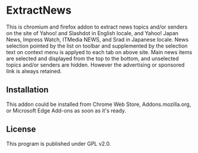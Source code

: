 ExtractNews
===========

This is chromium and firefox addon to extract news topics and/or senders on the site of Yahoo! and Slashdot in English locale, and Yahoo! Japan News, Impress Watch, ITMedia NEWS, and Srad in Japanese locale. News selection pointed by the list on toolbar and supplemented by the selection text on context menu is applyed to each tab on above site. Main news items are selected and displayed from the top to the bottom, and unselected topics and/or senders are hidden. However the advertising or sponsored link is always retained.

## Installation

This addon could be installed from Chrome Web Store, Addons.mozilla.org, or Microsoft Edge Add-ons as soon as it's ready.

## License

This program is published under GPL v2.0.

